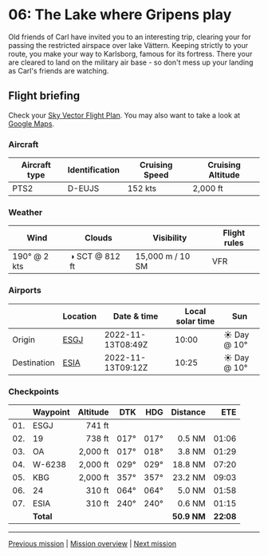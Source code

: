06: The Lake where Gripens play
==================

Old friends of Carl have invited you to an interesting trip, clearing your for passing the restricted airspace over lake Vättern. Keeping strictly to your route, you make your way to Karlsborg, famous for its fortress. There your are cleared to land on the military air base - so don't mess up your landing as Carl's friends are watching.

Flight briefing
---------------

Check your [Sky Vector Flight Plan](https://skyvector.com/?ll=57.751506218186606,14.069129324503768&chart=301&zoom=3&fpl=N0152A050%20ESGJ%205750N01407E%205806N01424E%205829N01423E%20ESIA). You may also want to take a look at [Google Maps](https://www.google.com/maps/@?api=1&map_action=map&center=57.751506218186606,14.069129324503768&zoom=12&basemap=terrain).

### Aircraft

| Aircraft type | Identification | Cruising Speed | Cruising Altitude |
|---------------|----------------|----------------|-------------------|
| PTS2 | D-EUJS | 152 kts | 2,000 ft |

### Weather

| Wind | Clouds | Visibility | Flight rules |
|------|--------|------------|--------------|
| 190° @ 2 kts | ◑ SCT @ 812 ft | 15,000 m / 10 SM | VFR |

### Airports

|             | Location | Date & time | Local solar time | Sun |
|-------------|----------|-------------|------------------|-----|
| Origin      | [ESGJ](https://skyvector.com/airport/ESGJ) | 2022-11-13T08:49Z | 10:00 | ☀ Day @ 10° |
| Destination | [ESIA](https://skyvector.com/airport/ESIA) | 2022-11-13T09:12Z | 10:25 | ☀ Day @ 10° |

### Checkpoints

|     | Waypoint  | Altitude  | DTK  | HDG  | Distance |   ETE |
|:---:|-----------|----------:|-----:|-----:|---------:|------:|
| 01. | ESGJ      |    741 ft |      |      |          |       |
| 02. | 19        |    738 ft | 017° | 017° |   0.5 NM | 01:06 |
| 03. | OA        |  2,000 ft | 017° | 018° |   3.8 NM | 01:29 |
| 04. | W-6238    |  2,000 ft | 029° | 029° |  18.8 NM | 07:20 |
| 05. | KBG       |  2,000 ft | 357° | 357° |  23.2 NM | 09:03 |
| 06. | 24        |    310 ft | 064° | 064° |   5.0 NM | 01:58 |
| 07. | ESIA      |    310 ft | 240° | 240° |   0.6 NM | 01:15 |
|     | **Total** |           |      |      | **50.9 NM** | **22:08** |

----

[Previous mission](./05_the_swedish_hinterlands.md) | [Mission overview](./README.md) | [Next mission](./07_carls_toyland.md)
